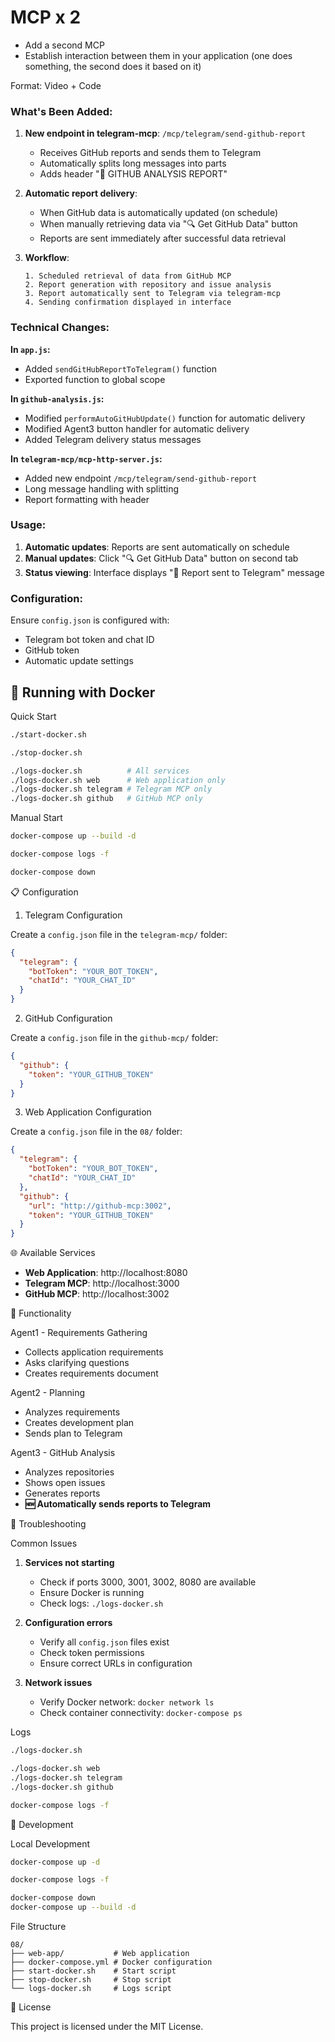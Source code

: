 # MCP x 2

- Add a second MCP
- Establish interaction between them in your application (one does something, the second does it based on it)

Format: Video + Code

### What's Been Added:

1. **New endpoint in telegram-mcp**: `/mcp/telegram/send-github-report`
   - Receives GitHub reports and sends them to Telegram
   - Automatically splits long messages into parts
   - Adds header "🐙 GITHUB ANALYSIS REPORT"

2. **Automatic report delivery**:
   - When GitHub data is automatically updated (on schedule)
   - When manually retrieving data via "🔍 Get GitHub Data" button
   - Reports are sent immediately after successful data retrieval

3. **Workflow**:
   ```
   1. Scheduled retrieval of data from GitHub MCP
   2. Report generation with repository and issue analysis
   3. Report automatically sent to Telegram via telegram-mcp
   4. Sending confirmation displayed in interface
   ```

### Technical Changes:

**In `app.js`:**
- Added `sendGitHubReportToTelegram()` function
- Exported function to global scope

**In `github-analysis.js`:**
- Modified `performAutoGitHubUpdate()` function for automatic delivery
- Modified Agent3 button handler for automatic delivery
- Added Telegram delivery status messages

**In `telegram-mcp/mcp-http-server.js`:**
- Added new endpoint `/mcp/telegram/send-github-report`
- Long message handling with splitting
- Report formatting with header

### Usage:

1. **Automatic updates**: Reports are sent automatically on schedule
2. **Manual updates**: Click "🔍 Get GitHub Data" button on second tab
3. **Status viewing**: Interface displays "📱 Report sent to Telegram" message

### Configuration:

Ensure `config.json` is configured with:
- Telegram bot token and chat ID
- GitHub token
- Automatic update settings

## 🐳 Running with Docker

Quick Start

```bash
./start-docker.sh

./stop-docker.sh

./logs-docker.sh          # All services
./logs-docker.sh web      # Web application only
./logs-docker.sh telegram # Telegram MCP only
./logs-docker.sh github   # GitHub MCP only
```

Manual Start

```bash
docker-compose up --build -d

docker-compose logs -f

docker-compose down
```

📋 Configuration

1. Telegram Configuration

Create a `config.json` file in the `telegram-mcp/` folder:
```json
{
  "telegram": {
    "botToken": "YOUR_BOT_TOKEN",
    "chatId": "YOUR_CHAT_ID"
  }
}
```

2. GitHub Configuration

Create a `config.json` file in the `github-mcp/` folder:
```json
{
  "github": {
    "token": "YOUR_GITHUB_TOKEN"
  }
}
```

3. Web Application Configuration

Create a `config.json` file in the `08/` folder:
```json
{
  "telegram": {
    "botToken": "YOUR_BOT_TOKEN",
    "chatId": "YOUR_CHAT_ID"
  },
  "github": {
    "url": "http://github-mcp:3002",
    "token": "YOUR_GITHUB_TOKEN"
  }
}
```

🌐 Available Services

- **Web Application**: http://localhost:8080
- **Telegram MCP**: http://localhost:3000
- **GitHub MCP**: http://localhost:3002

📱 Functionality

Agent1 - Requirements Gathering
- Collects application requirements
- Asks clarifying questions
- Creates requirements document

Agent2 - Planning
- Analyzes requirements
- Creates development plan
- Sends plan to Telegram

Agent3 - GitHub Analysis
- Analyzes repositories
- Shows open issues
- Generates reports
- **🆕 Automatically sends reports to Telegram**

🔧 Troubleshooting

Common Issues

1. **Services not starting**
   - Check if ports 3000, 3001, 3002, 8080 are available
   - Ensure Docker is running
   - Check logs: `./logs-docker.sh`

2. **Configuration errors**
   - Verify all `config.json` files exist
   - Check token permissions
   - Ensure correct URLs in configuration

3. **Network issues**
   - Verify Docker network: `docker network ls`
   - Check container connectivity: `docker-compose ps`

Logs

```bash
./logs-docker.sh

./logs-docker.sh web
./logs-docker.sh telegram
./logs-docker.sh github

docker-compose logs -f
```

🚀 Development

Local Development

```bash
docker-compose up -d

docker-compose logs -f

docker-compose down
docker-compose up --build -d
```

File Structure

```
08/
├── web-app/           # Web application
├── docker-compose.yml # Docker configuration
├── start-docker.sh    # Start script
├── stop-docker.sh     # Stop script
└── logs-docker.sh     # Logs script
```

📄 License

This project is licensed under the MIT License.
